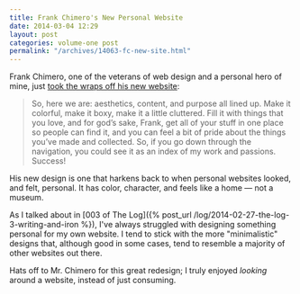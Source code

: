 ```yaml
---
title: Frank Chimero's New Personal Website
date: 2014-03-04 12:29
layout: post
categories: volume-one post
permalink: "/archives/14063-fc-new-site.html"
---
```



Frank Chimero, one of the veterans of web design and a personal hero of mine, just [took the wraps off his new website](http://frankchimero.com/blog/make-it-homely/): 

> So, here we are: aesthetics, content, and purpose all lined up. Make it colorful, make it boxy, make it a little cluttered. Fill it with things that you love, and for god’s sake, Frank, get all of your stuff in one place so people can find it, and you can feel a bit of pride about the things you’ve made and collected. So, if you go down through the navigation, you could see it as an index of my work and passions. Success!

His new design is one that harkens back to when personal websites looked, and felt, personal. It has color, character, and feels like a home &mdash; not a museum. 

As I talked about in [003 of The Log]({% post_url /log/2014-02-27-the-log-3-writing-and-iron %}), I've always struggled with designing something personal for my own website. I tend to stick with the more "minimalistic" designs that, although good in some cases, tend to resemble a majority of other websites out there.

Hats off to Mr. Chimero for this great redesign; I truly enjoyed _looking_ around a website, instead of just consuming. 
